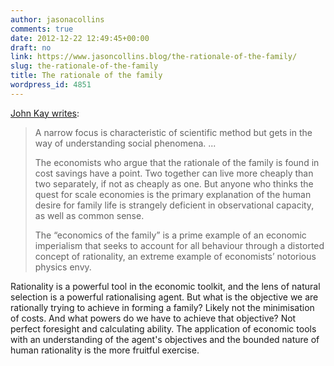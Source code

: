 ```yaml
---
author: jasonacollins
comments: true
date: 2012-12-22 12:49:45+00:00
draft: no
link: https://www.jasoncollins.blog/the-rationale-of-the-family/
slug: the-rationale-of-the-family
title: The rationale of the family
wordpress_id: 4851
---
```


[John Kay writes](http://www.johnkay.com/2012/12/19/to-understand-christmas-go-to-the-pub):


<blockquote>A narrow focus is characteristic of scientific method but gets in the way of understanding social phenomena. ...

The economists who argue that the rationale of the family is found in cost savings have a point. Two together can live more cheaply than two separately, if not as cheaply as one. But anyone who thinks the quest for scale economies is the primary explanation of the human desire for family life is strangely deficient in observational capacity, as well as common sense.

The “economics of the family” is a prime example of an economic imperialism that seeks to account for all behaviour through a distorted concept of rationality, an extreme example of economists’ notorious physics envy.</blockquote>


Rationality is a powerful tool in the economic toolkit, and the lens of natural selection is a powerful rationalising agent. But what is the objective we are rationally trying to achieve in forming a family? Likely not the minimisation of costs. And what powers do we have to achieve that objective? Not perfect foresight and calculating ability. The application of economic tools with an understanding of the agent's objectives and the bounded nature of human rationality is the more fruitful exercise.
